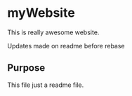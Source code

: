 # myWebsite

This is really awesome website.

Updates made on readme before rebase

## Purpose

This file just a readme file.
